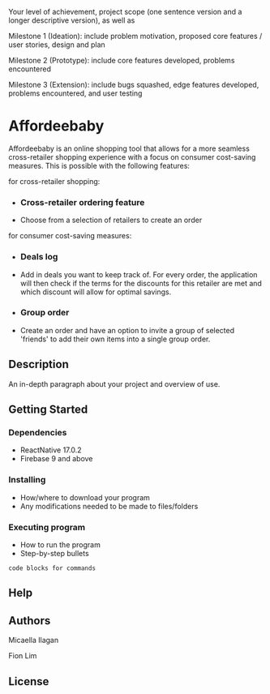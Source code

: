 Your level of achievement, project scope (one sentence version and a longer descriptive version), as well as

Milestone 1 (Ideation): include problem motivation, proposed core features / user stories, design and plan

Milestone 2 (Prototype): include core features developed, problems encountered

Milestone 3 (Extension): include bugs squashed, edge features developed, problems encountered, and user testing

# Affordeebaby

Affordeebaby is an online shopping tool that allows for a more seamless cross-retailer shopping experience with a focus on consumer cost-saving measures. This is possible with the following features:

for cross-retailer shopping:

- ### Cross-retailer ordering feature
- Choose from a selection of retailers to create an order

for consumer cost-saving measures:

- ### Deals log
- Add in deals you want to keep track of. For every order, the application will then check if the terms for the discounts for this retailer are met and which discount will allow for optimal savings.
- ### Group order
- Create an order and have an option to invite a group of selected 'friends' to add their own items into a single group order.

## Description

An in-depth paragraph about your project and overview of use.

## Getting Started

### Dependencies

- ReactNative 17.0.2
- Firebase 9 and above

### Installing

- How/where to download your program
- Any modifications needed to be made to files/folders

### Executing program

- How to run the program
- Step-by-step bullets

```
code blocks for commands
```

## Help

## Authors

Micaella Ilagan

Fion Lim

## License

